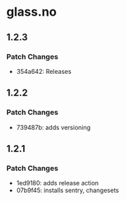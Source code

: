 # glass.no

## 1.2.3

### Patch Changes

- 354a642: Releases

## 1.2.2

### Patch Changes

- 739487b: adds versioning

## 1.2.1

### Patch Changes

- 1ed9180: adds release action
- 07b9f45: installs sentry, changesets
